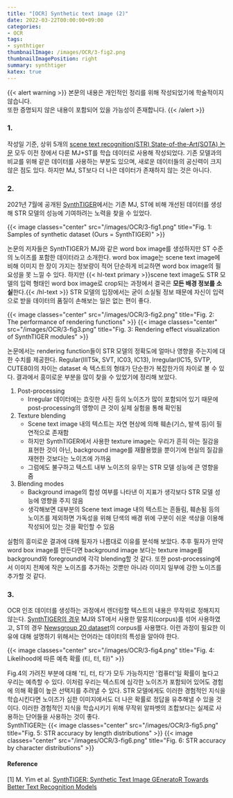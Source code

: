 ```yaml
---
title: "[OCR] Synthetic text image (2)"
date: 2022-03-22T00:00:00+09:00
categories:
- OCR
tags:
- synthtiger
thumbnailImage: /images/OCR/3-fig2.png
thumbnailImagePosition: right
summary: synthtiger
katex: true
---
```

{{< alert warning >}}
본문의 내용은 개인적인 정리를 위해 작성되었기에 학술적이지 않습니다.  
또한 증명되지 않은 내용이 포함되어 있을 가능성이 존재합니다.
{{< /alert >}}

### 1.
작성일 기준, 상위 5개의 [scene text recognition(STR) State-of-the-Art(SOTA) 논문](https://paperswithcode.com/task/scene-text-recognition) 모두 이전 장에서 다룬 MJ+ST를 학습 데이터로 사용해 작성되었다. 기존 모델과의 비교를 위해 같은 데이터를 사용하는 부분도 있으며, 새로운 데이터들의 공신력이 크지 않은 점도 있다. 하지만 MJ, ST보다 더 나은 데이터가 존재하지 않는 것은 아니다.

### 2.
2021년 7월에 공개된 [SynthTIGER](https://arxiv.org/abs/2107.09313)에서는 기존 MJ, ST에 비해 개선된 데이터를 생성해 STR 모델의 성능에 기여하려는 노력을 찾을 수 있었다.

{{< image classes="center" src="/images/OCR/3-fig1.png" title="Fig. 1: Samples of synthetic dataset (Ours = SynthTIGER)" >}}

논문의 저자들은 SynthTIGER가 MJ와 같은 word box image를 생성하지만 ST 수준의 노이즈를 포함한 데이터라고 소개한다. word box image는 scene text image에 비해 이미지 한 장이 가지는 정보량이 적어 단순하게 비교하면 word box image의 필요성을 못 느낄 수 있다. 하지만 {{< hl-text primary >}}scene text image도 STR 모델의 입력 형태인 word box image로 crop되는 과정에서 결국은 <b>모든 배경 정보를 소실</b>한다.{{< /hl-text >}} STR 모델의 입장에서는 굳이 소실될 정보 때문에 자신이 입력으로 받을 데이터의 품질이 손해보는 일은 없는 편이 좋다.

{{< image classes="center" src="/images/OCR/3-fig2.png" title="Fig. 2: The performance of rendering functions" >}}
{{< image classes="center" src="/images/OCR/3-fig3.png" title="Fig. 3: Rendering effect visualization of SynthTIGER modules" >}}

논문에서는 rendering function들이 STR 모델의 정확도에 얼마나 영향을 주는지에 대한 수치를 제공한다. Regular(IIIT5k, SVT, IC03, IC13), Irregular(IC15, SVTP, CUTE80)의 차이는 dataset 속 텍스트의 형태가 단순한가 복잡한가의 차이로 볼 수 있다. 결과에서 흥미로운 부분을 많이 찾을 수 있었기에 정리해 보았다.
1. Post-processing
    - Irregular 데이터에는 흐릿한 사진 등의 노이즈가 많이 포함되어 있기 때문에 post-processing의 영향이 큰 것이 실제 실험을 통해 확인됨
2. Texture blending
    - Scene text image 내의 텍스트는 자연 현상에 의해 훼손(기스, 발색 등)이 필연적으로 존재함
    - 하지만 SynthTIGER에서 사용한 texture image는 우리가 흔히 아는 질감을 표현한 것이 아닌, background image를 재활용했을 뿐이기에 현실의 질감을 재현한 것보다는 노이즈에 가까움
    - 그럼에도 불구하고 텍스트 내부 노이즈의 유무는 STR 모델 성능에 큰 영향을 줌
3. Blending modes
    - Background image의 합성 여부를 나타낸 이 지표가 생각보다 STR 모델 성능에 영향을 주지 않음
    - 생각해보면 대부분의 Scene text image 내의 텍스트는 흔들림, 훼손됨 등의 노이즈를 제외하면 가독성을 위해 단색의 배경 위에 구분이 쉬운 색상을 이용해 작성되어 있는 것을 확인할 수 있음

실험의 흥미로운 결과에 대해 필자가 나름대로 이유를 분석해 보았다. 추후 필자가 만약 word box image를 만든다면 background image 보다는 texture image를 background와 foreground에 각각 blending할 것 같다. 또한 post-processing에서 이미지 전체에 작은 노이즈를 추가하는 것뿐만 아니라 이미지 일부에 강한 노이즈를 추가할 것 같다.

### 3.
OCR 인조 데이터를 생성하는 과정에서 렌더링할 텍스트의 내용은 무작위로 정해지지 않는다. [SynthTIGER의 경우](https://github.com/clovaai/synthtiger/tree/master/resources/corpus) MJ와 ST에서 사용한 말뭉치(corpus)를 섞어 사용하였고, ST의 경우 [Newsgroup 20 dataset](https://archive.ics.uci.edu/ml/datasets/Twenty+Newsgroups)의 corpus를 사용했다. 이런 과정이 필요한 이유에 대해 설명하기 위해서는 언어라는 데이터의 특성을 알아야 한다.

{{< image classes="center" src="/images/OCR/3-fig4.png" title="Fig. 4: Likelihood에 따른 예측 확률 (티, 터, 타)" >}}

Fig.4의 가려진 부분에 대해 '티, 터, 타'가 모두 가능하지만 '컴퓨터'일 확률이 높다고 우리는 예측할 수 있다. 이처럼 우리는 텍스트에 심각한 노이즈가 포함되어 있어도 경험에 의해 확률이 높은 선택지를 추려낼 수 있다. STR 모델에게도 이러한 경험적인 지식을 학습시킨다면 노이즈가 심한 이미지에서도 더 나은 확률로 정답을 유추해낼 수 있을 것이다. 이러한 경험적인 지식을 학습시키기 위해 무작위 알파벳의 조합보다는 실제로 사용하는 단어들을 사용하는 것이 좋다.  
SynthTIGER는 
{{< image classes="center" src="/images/OCR/3-fig5.png" title="Fig. 5: STR accuracy by length distributions" >}}
{{< image classes="center" src="/images/OCR/3-fig6.png" title="Fig. 6: STR accuracy by character distributions" >}}



#### Reference
[1] M. Yim et al. [SynthTIGER: Synthetic Text Image GEneratoR Towards Better Text Recognition Models](https://arxiv.org/abs/2107.09313)